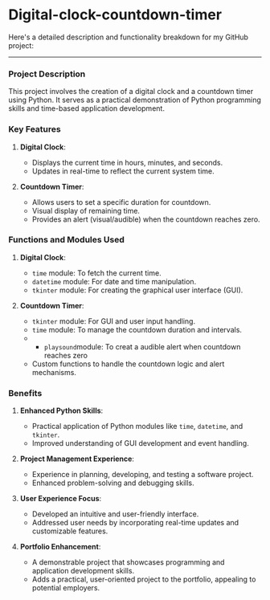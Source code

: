 # Digital-clock-countdown-timer

Here's a detailed description and functionality breakdown for my GitHub project:

-----------------------------------


### Project Description
This project involves the creation of a digital clock and a countdown timer using Python. It serves as a practical demonstration of Python programming skills and time-based application development.

### Key Features
1. **Digital Clock**:
   - Displays the current time in hours, minutes, and seconds.
   - Updates in real-time to reflect the current system time.

2. **Countdown Timer**:
   - Allows users to set a specific duration for countdown.
   - Visual display of remaining time.
   - Provides an alert (visual/audible) when the countdown reaches zero.

### Functions and Modules Used
1. **Digital Clock**:
   - `time` module: To fetch the current time.
   - `datetime` module: For date and time manipulation.
   - `tkinter` module: For creating the graphical user interface (GUI).

2. **Countdown Timer**:
   - `tkinter` module: For GUI and user input handling.
   - `time` module: To manage the countdown duration and intervals.
   -  - `playsound`module: To creat a audible alert when countdown reaches zero
   - Custom functions to handle the countdown logic and alert mechanisms.

### Benefits
1. **Enhanced Python Skills**:
   - Practical application of Python modules like `time`, `datetime`, and `tkinter`.
   - Improved understanding of GUI development and event handling.

2. **Project Management Experience**:
   - Experience in planning, developing, and testing a software project.
   - Enhanced problem-solving and debugging skills.

3. **User Experience Focus**:
   - Developed an intuitive and user-friendly interface.
   - Addressed user needs by incorporating real-time updates and customizable features.

4. **Portfolio Enhancement**:
   - A demonstrable project that showcases programming and application development skills.
   - Adds a practical, user-oriented project to the portfolio, appealing to potential employers.

